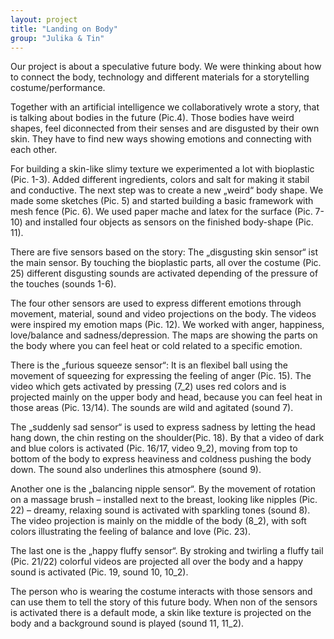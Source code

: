```yaml
---
layout: project
title: "Landing on Body"
group: "Julika & Tin"
---
```


Our project is about a speculative future body. We were thinking about how to connect the body, technology and different materials for a storytelling costume/performance.

Together with an artificial intelligence we collaboratively wrote a story, that is talking about bodies in the future (Pic.4). Those bodies have weird shapes, feel diconnected from their senses and are disgusted by their own skin. They have to find new ways showing emotions and connecting with each other.

For building a skin-like slimy texture we experimented a lot with bioplastic (Pic. 1-3). Added different ingredients, colors and salt for making it stabil and conductive. The next step was to create a new „weird“ body shape. We made some sketches (Pic. 5) and started building a basic framework with mesh fence (Pic. 6). We used paper mache and latex for the surface (Pic. 7-10) and installed four objects as sensors on the finished body-shape (Pic. 11).

There are five sensors based on the story:
The „disgusting skin sensor“ ist the main sensor. By touching the bioplastic parts, all over the costume (Pic. 25) different disgusting sounds are activated depending of the pressure of the touches (sounds 1-6).

The four other sensors are used to express different emotions through movement, material, sound and video projections on the body. The videos were inspired my emotion maps (Pic. 12). We worked with anger, happiness, love/balance and sadness/depression. The maps are showing the parts on the body where you can feel heat or cold related to a specific emotion.

There is the „furious squeeze sensor“: It is an flexibel ball using the movement of squeezing for expressing the feeling of anger (Pic. 15). The video which gets activated by pressing (7_2) uses red colors and is projected mainly on the upper body and head, because you can feel heat in those areas (Pic. 13/14). The sounds are wild and agitated (sound 7).

The „suddenly sad sensor“ is used to express sadness by letting the head hang down, the chin resting on the shoulder(Pic. 18). By that a video of dark and blue colors is activated (Pic. 16/17, video 9_2), moving from top to bottom of the body to express heaviness and coldness pushing the body down. The sound also underlines this atmosphere (sound 9).

Another one is the „balancing nipple sensor“. By the movement of rotation on a massage brush – installed next to the breast, looking like nipples (Pic. 22) – dreamy, relaxing sound is activated with sparkling tones (sound 8). The video projection is mainly on the middle of the body (8_2), with soft colors illustrating the feeling of balance and love (Pic. 23).

The last one is the „happy fluffy sensor“. By stroking and twirling a fluffy tail (Pic. 21/22) colorful videos are projected all over the body and a happy sound is activated (Pic. 19, sound 10, 10_2).

The person who is wearing the costume interacts with those sensors and can use them to tell the story of this future body.
When non of the sensors is activated there is a default mode, a skin like texture is projected on the body and a background sound is played (sound 11, 11_2).
